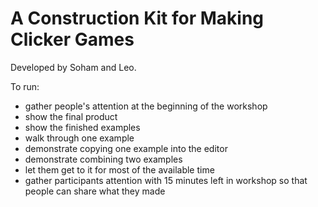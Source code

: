 # A Construction Kit for Making Clicker Games

Developed by Soham and Leo.

To run: 

- gather people's attention at the beginning of the workshop
- show the final product
- show the finished examples
- walk through one example
- demonstrate copying one example into the editor
- demonstrate combining two examples
- let them get to it for most of the available time
- gather participants attention with 15 minutes left in workshop so that people can share what they made